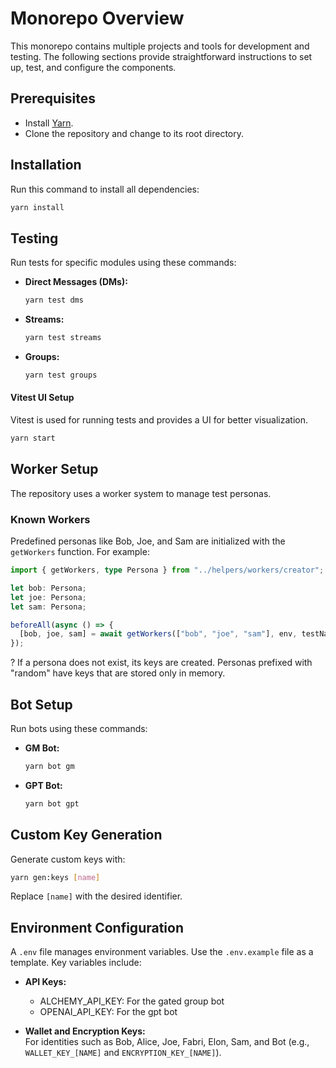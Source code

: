 # Monorepo Overview

This monorepo contains multiple projects and tools for development and testing. The following sections provide straightforward instructions to set up, test, and configure the components.

## Prerequisites

- Install [Yarn](https://yarnpkg.com/).
- Clone the repository and change to its root directory.

## Installation

Run this command to install all dependencies:

```bash
yarn install
```

## Testing

Run tests for specific modules using these commands:

- **Direct Messages (DMs):**

  ```bash
  yarn test dms
  ```

- **Streams:**

  ```bash
  yarn test streams
  ```

- **Groups:**

  ```bash
  yarn test groups
  ```

#### Vitest UI Setup

Vitest is used for running tests and provides a UI for better visualization.

```bash
yarn start
```

## Worker Setup

The repository uses a worker system to manage test personas.

### Known Workers

Predefined personas like Bob, Joe, and Sam are initialized with the `getWorkers` function. For example:

```typescript
import { getWorkers, type Persona } from "../helpers/workers/creator";

let bob: Persona;
let joe: Persona;
let sam: Persona;

beforeAll(async () => {
  [bob, joe, sam] = await getWorkers(["bob", "joe", "sam"], env, testName);
});
```

? If a persona does not exist, its keys are created. Personas prefixed with "random" have keys that are stored only in memory.

## Bot Setup

Run bots using these commands:

- **GM Bot:**

  ```bash
  yarn bot gm
  ```

- **GPT Bot:**

  ```bash
  yarn bot gpt
  ```

## Custom Key Generation

Generate custom keys with:

```bash
yarn gen:keys [name]
```

Replace `[name]` with the desired identifier.

## Environment Configuration

A `.env` file manages environment variables. Use the `.env.example` file as a template. Key variables include:

- **API Keys:**

  - ALCHEMY_API_KEY: For the gated group bot
  - OPENAI_API_KEY: For the gpt bot

- **Wallet and Encryption Keys:**  
  For identities such as Bob, Alice, Joe, Fabri, Elon, Sam, and Bot (e.g., `WALLET_KEY_[NAME]` and `ENCRYPTION_KEY_[NAME]`).

